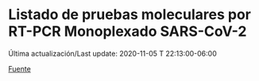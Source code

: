 # Listado de pruebas moleculares por RT-PCR Monoplexado SARS-CoV-2

Última actualización/Last update: 2020-11-05 T 22:13:00-06:00

 [Fuente](https://www.gob.mx/salud/documentos/listado-de-pruebas-moleculares-por-rt-pcr-monoplexado-sars-cov-2)

